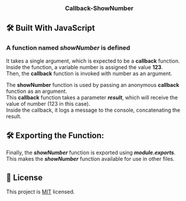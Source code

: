 
<a name="readme-top"></a>

<div align="center">
<h3><b>Callback-ShowNumber</b></h3>

</div>

## 🛠 Built With <a name="built-with">JavaScript</a>


### A function named *showNumber* is defined  
 It takes a single argument, which is expected to be a **callback** function. <br> 
 Inside the function, a variable number is assigned the value **123**. <br>
 Then, the **callback** function is invoked with number as an argument.

The **showNumber** function is used by passing an anonymous **callback** function as an argument.<br> 
This **callback** function takes a parameter ***result***, which will receive the value of number (123 in this case). <br>
Inside the callback, it logs a message to the console, concatenating the result. 

## 🛠 Exporting the Function:
  Finally, the ***showNumber*** function is exported using ***module.exports***. <br>
  This makes the ***showNumber*** function available for use in other files.

## 📝 License <a name="license"></a>

This project is [MIT](./LICENSE) licensed.

